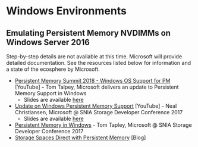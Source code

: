 # Windows Environments

## Emulating Persistent Memory NVDIMMs on Windows Server 2016

Step-by-step details are not available at this time. Microsoft will provide detailed documentation. See the resources listed below for information and a state of the ecosphere by Microsoft.

* [Persistent Memory Summit 2018 - Windows OS Support for PM](https://www.youtube.com/watch?v=1J3ussLcv64) \[YouTube\] **-**  Tom Talpey, Microsoft delivers an update to Persistent Memory Support in Windows
  * Slides are available [here](https://www.snia.org/sites/default/files/PM-Summit/2018/presentations/06_PM_Summit_2018_Talpey-Final_Post-CORRECTED.pdf)
* [Update on Windows Persistent Memory Support](https://www.youtube.com/watch?v=bcdf7w2v_nw) \[YouTube\] - Neal Christiansen, Microsoft @ SNIA Storage Developer Conference 2017
  * Slides are available [here](https://www.snia.org/sites/default/files/SDC/2017/presentations/Solid_State_Stor_NVM_PM_NVDIMM/Christiansen_Neal_Update_on_Windows_Persistent_Memory_Support.pdf)
* [Persistent Memory in Windows](https://www.snia.org/sites/default/files/PM-Summit/2017/presentations/Tom_Talpey_Persistent_Memory_in_Windows_Server_2016.pdf) - Tom Tapley, Microsoft @ SNIA Storage Developer Conference 2017
* [Storage Spaces Direct with Persistent Memory](https://blogs.technet.microsoft.com/filecab/2016/10/17/storage-spaces-direct-with-persistent-memory/) \[Blog\]

